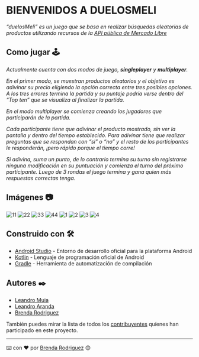 # **BIENVENIDOS A DUELOSMELI**
_“duelosMeli” es un juego que se basa en realizar búsquedas aleatorias de productos utilizando recursos de la [API pública de Mercado Libre](https://developers.mercadolibre.com.ar/)_

## Como jugar :joystick:	
_Actualmente cuenta con dos modos de juego, **singleplayer** y **multiplayer**._

_En el primer modo, se muestran productos aleatorios y el objetivo es adivinar su precio eligiendo la opción correcta entre tres posibles opciones. A los tres errores termina la partida y su puntaje podría verse dentro del “Top ten” que se visualiza al finalizar la partida._

_En el modo multiplayer se comienza creando los jugadores que participarán de la partida._

_Cada participante tiene que adivinar el producto mostrado, sin ver la pantalla y dentro del tiempo establecido. Para adivinar tiene que realizar preguntas que se respondan con “si” o “no” y el resto de los participantes le responderán, ¡pero rápido porque el tiempo corre!_

_Si adivina, suma un punto, de lo contrario termina su turno sin registrarse ninguna modificación en su puntuación y comienza el turno del próximo participante. Luego de 3 rondas el juego termina y gana quien más respuestas correctas tenga._

## Imágenes :camera:

![11](https://user-images.githubusercontent.com/74152144/140199722-4c160cd6-66a6-4faa-9e0b-b95631d536bd.jpg)
![22](https://user-images.githubusercontent.com/74152144/140199725-bb40f5da-00b7-4c4d-8b97-a1f6d6558121.jpg)
![33](https://user-images.githubusercontent.com/74152144/140199734-26cee177-05fa-444a-b96b-3c4a6a3f0ae4.jpg)
![44](https://user-images.githubusercontent.com/74152144/140199739-c3bd8557-483f-4926-8e92-b5bf6e9f7d5a.jpg)
![1](https://user-images.githubusercontent.com/74152144/140199956-d711c805-f2f7-4344-99e4-e14e19e13318.jpg)
![2](https://user-images.githubusercontent.com/74152144/140199978-ad59a77d-aafc-4c09-9f7c-634630924cd8.jpg)
![3](https://user-images.githubusercontent.com/74152144/140199988-df17c44a-7638-4c29-b6ff-7e0c69004f70.jpg)
![4](https://user-images.githubusercontent.com/74152144/140199994-0e2f74a0-1f8c-44d4-b9cb-6c75b3efe639.jpg)



## Construido con 🛠️
* [Android Studio](https://developer.android.com/studio?hl=es-419&gclid=Cj0KCQjw5oiMBhDtARIsAJi0qk1z78VI8RzS-3zw1VPD53h3-gDShNz5vFeTjJUDA-5VsF2N1VIGtHkaAnH1EALw_wcB&gclsrc=aw.ds) - Entorno de desarrollo oficial para la plataforma Android
* [Kotlin](https://kotlinlang.org/) - Lenguaje de programación oficial de Android
* [Gradle](https://gradle.org/) - Herramienta de automatización de compilación

## Autores ✒️

* [Leandro Muia](https://github.com/MuiaLeandro)
* [Leandro Aranda](https://github.com/learanda)
* [Brenda Rodriguez](https://github.com/BrenMiRo)


También puedes mirar la lista de todos los [contribuyentes](https://github.com/MuiaLeandro/duelosMeli/graphs/contributors) quíenes han participado en este proyecto. 

---
⌨️ con ❤️ por [Brenda Rodriguez](https://github.com/BrenMiRo) 😊
